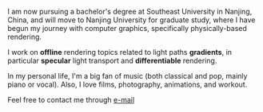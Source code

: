 I am now pursuing a bachelor's degree at Southeast University in Nanjing, China, and will move to Nanjing University for graduate study, where I have begun my journey with computer graphics, specifically physically-based rendering. 

I work on **offline** rendering topics related to light paths **gradients**, in particular **specular** light transport and **differentiable** rendering.

In my personal life, I'm a big fan of music (both classical and pop, mainly piano or vocal). Also, I love films, photography, animations, and workout.

Feel free to contact me through [e-mail](1084918073@qq.com)
